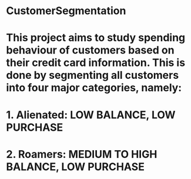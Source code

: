 # CustomerSegmentation

# This project aims to study spending behaviour of customers based on their credit card information. This is done by segmenting all customers into four major categories, namely:
# 1. Alienated: LOW BALANCE, LOW PURCHASE
# 2. Roamers: MEDIUM TO HIGH BALANCE, LOW PURCHASE

